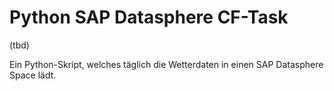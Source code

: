 # Python SAP Datasphere CF-Task

(tbd)

Ein Python-Skript, welches täglich die Wetterdaten in einen SAP Datasphere Space lädt.
